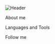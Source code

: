 ![Header](https://github.com/vladislav1524/vladislav1524/blob/main/assets/gifka.gif)

About me

Languages and Tools

Follow me

